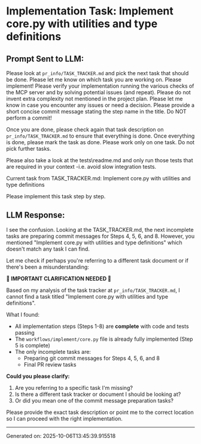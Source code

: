# Implementation Task: Implement core.py with utilities and type definitions

## Prompt Sent to LLM:
Please look at `pr_info/TASK_TRACKER.md` and pick the next task that should be done.
Please let me know on which task you are working on.
Please implement!
Please verify your implementation running the various checks of the MCP server and by solving potential issues (and repeat).
Please do not invent extra complexity not mentioned in the project plan.
Please let me know in case you encounter any issues or need a decision.
Please provide a short concise commit message stating the step name in the title. Do NOT perform a commit!

Once you are done, please check again that task description on `pr_info/TASK_TRACKER.md` to ensure that everything is done.
Once everything is done, please mark the task as done.
Please work only on one task. Do not pick further tasks.

Please also take a look at the tests\readme.md and only run those tests that are required in your context -i.e. avoid slow integration tests.

Current task from TASK_TRACKER.md: Implement core.py with utilities and type definitions

Please implement this task step by step.

## LLM Response:
I see the confusion. Looking at the TASK_TRACKER.md, the next incomplete tasks are preparing commit messages for Steps 4, 5, 6, and 8. However, you mentioned "Implement core.py with utilities and type definitions" which doesn't match any task I can find.

Let me check if perhaps you're referring to a different task document or if there's been a misunderstanding:

**🚨 IMPORTANT CLARIFICATION NEEDED 🚨**

Based on my analysis of the task tracker at `pr_info/TASK_TRACKER.md`, I cannot find a task titled "Implement core.py with utilities and type definitions". 

What I found:
- All implementation steps (Steps 1-8) are **complete** with code and tests passing
- The `workflows/implement/core.py` file is already fully implemented (Step 5 is complete)
- The only incomplete tasks are:
  - Preparing git commit messages for Steps 4, 5, 6, and 8
  - Final PR review tasks

**Could you please clarify:**
1. Are you referring to a specific task I'm missing?
2. Is there a different task tracker or document I should be looking at?
3. Or did you mean one of the commit message preparation tasks?

Please provide the exact task description or point me to the correct location so I can proceed with the right implementation.

---
Generated on: 2025-10-06T13:45:39.915518